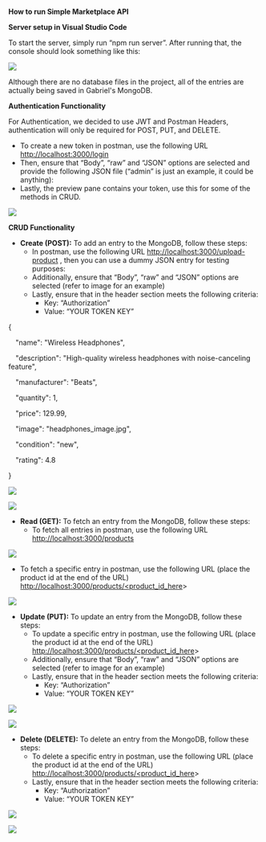 ﻿**How to run Simple Marketplace API**

**Server setup in Visual Studio Code**

To start the server, simply run “npm run server”. After running that, the console should look something like this:

![](Aspose.Words.4ff9a4f7-2baf-417e-8205-f9c2c87ae072.001.png)

Although there are no database files in the project, all of the entries are actually being saved in Gabriel's MongoDB.

**Authentication Functionality**

For Authentication, we decided to use JWT and Postman Headers, authentication will only be required for POST, PUT, and DELETE.

- To create a new token in postman, use the following URL <http://localhost:3000/login>
- Then, ensure that “Body”, “raw” and “JSON” options are selected and provide the following JSON file (“admin” is just an example, it could be anything):
- Lastly, the preview pane contains your token, use this for some of the methods in CRUD.

![](Aspose.Words.4ff9a4f7-2baf-417e-8205-f9c2c87ae072.002.png)

**CRUD Functionality**

- **Create (POST):** To add an entry to the MongoDB, follow these steps:
  - In postman, use the following URL <http://localhost:3000/upload-product> , then you can use a dummy JSON entry for testing purposes:
  - Additionally, ensure that “Body”, “raw” and “JSON” options are selected (refer to image for an example)
  - Lastly, ensure that in the header section meets the following criteria:
    - Key: “Authorization”
    - Value: “YOUR TOKEN KEY”

{

`  `"name": "Wireless Headphones",

`  `"description": "High-quality wireless headphones with noise-canceling feature",

`  `"manufacturer": "Beats",

`  `"quantity": 1,

`  `"price": 129.99,

`  `"image": "headphones\_image.jpg",

`  `"condition": "new",

`  `"rating": 4.8

}

![](Aspose.Words.4ff9a4f7-2baf-417e-8205-f9c2c87ae072.003.png)

![](Aspose.Words.4ff9a4f7-2baf-417e-8205-f9c2c87ae072.004.png)



- **Read (GET):** To fetch an entry from the MongoDB, follow these steps:
  - To fetch all entries in postman, use the following URL <http://localhost:3000/products> 

![](Aspose.Words.4ff9a4f7-2baf-417e-8205-f9c2c87ae072.005.png)



- To fetch a specific entry in postman, use the following URL (place the product id at the end of the URL) [http://localhost:3000/products/<product_id_here](http://localhost:3000/products/\<product_id_here)> 

![](Aspose.Words.4ff9a4f7-2baf-417e-8205-f9c2c87ae072.006.png)



- **Update (PUT):** To update an entry from the MongoDB, follow these steps:
  - To update a specific entry in postman, use the following URL (place the product id at the end of the URL) [http://localhost:3000/products/<product_id_here](http://localhost:3000/products/\<product_id_here)>
  - Additionally, ensure that “Body”, “raw” and “JSON” options are selected (refer to image for an example)
  - Lastly, ensure that in the header section meets the following criteria:
    - Key: “Authorization”
    - Value: “YOUR TOKEN KEY”

![](Aspose.Words.4ff9a4f7-2baf-417e-8205-f9c2c87ae072.007.png)

![](Aspose.Words.4ff9a4f7-2baf-417e-8205-f9c2c87ae072.008.png)

- **Delete (DELETE):** To delete an entry from the MongoDB, follow these steps:
  - To delete a specific entry in postman, use the following URL (place the product id at the end of the URL) [http://localhost:3000/products/<product_id_here](http://localhost:3000/products/\<product_id_here)>
  - Lastly, ensure that in the header section meets the following criteria:
    - Key: “Authorization”
    - Value: “YOUR TOKEN KEY”

![](Aspose.Words.4ff9a4f7-2baf-417e-8205-f9c2c87ae072.009.png)

![](Aspose.Words.4ff9a4f7-2baf-417e-8205-f9c2c87ae072.010.png)
